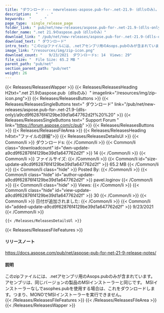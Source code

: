 ```yaml
---
title: "ダウンロード--- newreleases-aspose.pub-for-.net-21.9-（dllsのみ）。" 
description:  "    . " 
keywords:  "    . " 
page_type:  single_release_page
folder_link: " pub/net/new-releases/aspose.pub-for-.net-21.9-(dlls-only)/"
folder_name: ".net 21.9のaspose.pub（dllsのみ）"
download_link: " /pub/net/new-releases/aspose.pub-for-.net-21.9-(dlls-only)/a9cd9f62876f4129be39d1a647762d2f"
download_text: " ダウンロード"
intro_text: "このzipファイルには、.netアセンブリ用のAsops.pubのみが含まれています。アセンブリA ..."
image_link: "/resources/img/zip-icon.png"
download_count: "   9/23/2021  ダウンロードs: 14  Views: 29"
file_size: "  File Size: 65.2 MB "
parent_path: "pub/net"
section_parent_path: "pub/net"
weight: 26
---
```


{{< Releases/ReleasesWapper >}}
  {{< Releases/ReleasesHeading H2txt=".net 21.9のaspose.pub（dllsのみ）" imagelink="/resources/img/zip-icon.png">}}
  {{< Releases/ReleasesButtons >}}
    {{< Releases/ReleasesSingleButtons text=" ダウンロード" link="/pub/net/new-releases/aspose.pub-for-.net-21.9-(dlls-only)/a9cd9f62876f4129be39d1a647762d2f%20%20" >}}
    {{< Releases/ReleasesSingleButtons text=" Support Forum " link="https://forum.aspose.com/c/pub" >}}
  {{< Releases/ReleasesButtons >}}
  {{< Releases/ReleasesFileArea >}}
    {{< Releases/ReleasesHeading h4txt="ファイルの詳細">}}
    {{< Releases/ReleasesDetailsUl >}}
            {{< Common/li  >}} ダウンロードs: {{< /Common/li >}} 
      {{< Common/li class="downloadcount" id="dwn-update-a9cd9f62876f4129be39d1a647762d2f" >}} 14 {{< /Common/li >}} 
      {{< Common/li  >}} ファイルサイズ: {{< /Common/li >}} 
      {{< Common/li id="size-update-a9cd9f62876f4129be39d1a647762d2f" >}} 65.2 MB {{< /Common/li >}} 
      {{< Common/li  class="hide" >}} Posted By: {{< /Common/li >}} 
      {{< Common/li class="hide" id="author-update-a9cd9f62876f4129be39d1a647762d2f" >}} pavel.loginov {{< /Common/li >}} 
      {{< Common/li class="hide"  >}} Views: {{< /Common/li >}} 
      {{< Common/li class="hide" id="view-update-a9cd9f62876f4129be39d1a647762d2f" >}} 30 {{< /Common/li >}} 
      {{< Common/li  >}} 日付が追加されました: {{< /Common/li >}} 
      {{< Common/li id="added-update-a9cd9f62876f4129be39d1a647762d2f" >}} 9/23/2021 {{< /Common/li >}} 

    {{< /Releases/ReleasesDetailsUl >}}

  {{< Releases/ReleasesFileFeatures >}}
      <h4>リリースノート</h4><div><a href="https://docs.aspose.com/pub/net/aspose-pub-for-net-21-9-release-notes/">https://docs.aspose.com/pub/net/aspose-pub-for-net-21-9-release-notes/</a></div><h4>説明</h4><div class="HTMLDescription">このzipファイルには、.netアセンブリ用のAsops.pubのみが含まれています。アセンブリは、同じバージョンの製品のMSIインストーラーと同じです。 MSIインストーラーなしでasophes.pubを使用する場合は、これをダウンロードします。つまり、MONOでMSIインストーラーを実行できません。</div>
  {{< /Releases/ReleasesFileFeatures >}}
 {{< /Releases/ReleasesFileArea >}}
{{< /Releases/ReleasesWapper >}}


